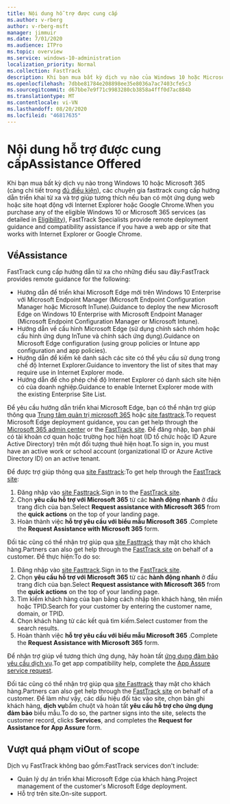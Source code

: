 ```yaml
---
title: Nội dung hỗ trợ được cung cấp
ms.author: v-rberg
author: v-rberg-msft
manager: jimmuir
ms.date: 7/01/2020
ms.audience: ITPro
ms.topic: overview
ms.service: windows-10-administration
localization_priority: Normal
ms.collection: FastTrack
description: Khi bạn mua bất kỳ dịch vụ nào của Windows 10 hoặc Microsoft 365 (càng chi tiết trong các gói dịch vụ và gói đủ điều kiện), thì các chuyên gia FastTrack cung cấp hướng dẫn triển khai từ xa và hỗ trợ tương thích nếu bạn có một ứng dụng web hoặc site hoạt động với Internet Explorer hoặc Google Chrome.
ms.openlocfilehash: 7dbbe81784e208898ee35e8036a7ac7403cfe5c3
ms.sourcegitcommit: d67bbe7e9f71c9983280cb3858a4fff0d7ac884b
ms.translationtype: MT
ms.contentlocale: vi-VN
ms.lasthandoff: 08/20/2020
ms.locfileid: "46817635"
---
```

# <a name="assistance-offered"></a><span data-ttu-id="9fb8d-103">Nội dung hỗ trợ được cung cấp</span><span class="sxs-lookup"><span data-stu-id="9fb8d-103">Assistance Offered</span></span>

<span data-ttu-id="9fb8d-104">Khi bạn mua bất kỳ dịch vụ nào trong Windows 10 hoặc Microsoft 365 (càng chi tiết trong [đủ điều kiện](eligibility.md)), các chuyên gia fasttrack cung cấp hướng dẫn triển khai từ xa và trợ giúp tương thích nếu bạn có một ứng dụng web hoặc site hoạt động với Internet Explorer hoặc Google Chrome.</span><span class="sxs-lookup"><span data-stu-id="9fb8d-104">When you purchase any of the eligible Windows 10 or Microsoft 365 services (as detailed in [Eligibility](eligibility.md)), FastTrack Specialists provide remote deployment guidance and compatibility assistance if you have a web app or site that works with Internet Explorer or Google Chrome.</span></span> 

## <a name="assistance"></a><span data-ttu-id="9fb8d-105">Về</span><span class="sxs-lookup"><span data-stu-id="9fb8d-105">Assistance</span></span>

<span data-ttu-id="9fb8d-106">FastTrack cung cấp hướng dẫn từ xa cho những điều sau đây:</span><span class="sxs-lookup"><span data-stu-id="9fb8d-106">FastTrack provides remote guidance for the following:</span></span>
- <span data-ttu-id="9fb8d-107">Hướng dẫn để triển khai Microsoft Edge mới trên Windows 10 Enterprise với Microsoft Endpoint Manager (Microsoft Endpoint Configuration Manager hoặc Microsoft InTune).</span><span class="sxs-lookup"><span data-stu-id="9fb8d-107">Guidance to deploy the new Microsoft Edge on Windows 10 Enterprise with Microsoft Endpoint Manager (Microsoft Endpoint Configuration Manager or Microsoft Intune).</span></span>
- <span data-ttu-id="9fb8d-108">Hướng dẫn về cấu hình Microsoft Edge (sử dụng chính sách nhóm hoặc cấu hình ứng dụng InTune và chính sách ứng dụng).</span><span class="sxs-lookup"><span data-stu-id="9fb8d-108">Guidance on Microsoft Edge configuration (using group policies or Intune app configuration and app policies).</span></span>
- <span data-ttu-id="9fb8d-109">Hướng dẫn để kiểm kê danh sách các site có thể yêu cầu sử dụng trong chế độ Internet Explorer.</span><span class="sxs-lookup"><span data-stu-id="9fb8d-109">Guidance to inventory the list of sites that may require use in Internet Explorer mode.</span></span>
- <span data-ttu-id="9fb8d-110">Hướng dẫn để cho phép chế độ Internet Explorer có danh sách site hiện có của doanh nghiệp.</span><span class="sxs-lookup"><span data-stu-id="9fb8d-110">Guidance to enable Internet Explorer mode with the existing Enterprise Site List.</span></span>

<span data-ttu-id="9fb8d-111">Để yêu cầu hướng dẫn triển khai Microsoft Edge, bạn có thể nhận trợ giúp thông qua [Trung tâm quản trị microsoft 365](https://go.microsoft.com/fwlink/?linkid=2032704) hoặc [site fasttrack](https://go.microsoft.com/fwlink/?linkid=780698).</span><span class="sxs-lookup"><span data-stu-id="9fb8d-111">To request Microsoft Edge deployment guidance, you can get help through the [Microsoft 365 admin center](https://go.microsoft.com/fwlink/?linkid=2032704) or the [FastTrack site](https://go.microsoft.com/fwlink/?linkid=780698).</span></span> <span data-ttu-id="9fb8d-112">Để đăng nhập, bạn phải có tài khoản cơ quan hoặc trường học hiện hoạt (ID tổ chức hoặc ID Azure Active Directory) trên một đối tượng thuê hiện hoạt.</span><span class="sxs-lookup"><span data-stu-id="9fb8d-112">To sign in, you must have an active work or school account (organizational ID or Azure Active Directory ID) on an active tenant.</span></span> 

<span data-ttu-id="9fb8d-113">Để được trợ giúp thông qua [site Fasttrack](https://go.microsoft.com/fwlink/?linkid=780698):</span><span class="sxs-lookup"><span data-stu-id="9fb8d-113">To get help through the [FastTrack site](https://go.microsoft.com/fwlink/?linkid=780698):</span></span> 
1.    <span data-ttu-id="9fb8d-114">Đăng nhập vào [site Fasttrack](https://go.microsoft.com/fwlink/?linkid=780698).</span><span class="sxs-lookup"><span data-stu-id="9fb8d-114">Sign in to the [FastTrack site](https://go.microsoft.com/fwlink/?linkid=780698).</span></span> 
2.    <span data-ttu-id="9fb8d-115">Chọn **yêu cầu hỗ trợ với Microsoft 365** từ các **hành động nhanh** ở đầu trang đích của bạn.</span><span class="sxs-lookup"><span data-stu-id="9fb8d-115">Select **Request assistance with Microsoft 365** from the **quick actions** on the top of your landing page.</span></span>
3.    <span data-ttu-id="9fb8d-116">Hoàn thành việc **hỗ trợ yêu cầu với biểu mẫu Microsoft 365** .</span><span class="sxs-lookup"><span data-stu-id="9fb8d-116">Complete the **Request Assistance with Microsoft 365** form.</span></span>
  
<span data-ttu-id="9fb8d-117">Đối tác cũng có thể nhận trợ giúp qua [site Fasttrack](https://go.microsoft.com/fwlink/?linkid=780698) thay mặt cho khách hàng.</span><span class="sxs-lookup"><span data-stu-id="9fb8d-117">Partners can also get help through the [FastTrack site](https://go.microsoft.com/fwlink/?linkid=780698) on behalf of a customer.</span></span> <span data-ttu-id="9fb8d-118">Để thực hiện:</span><span class="sxs-lookup"><span data-stu-id="9fb8d-118">To do so:</span></span>
1.    <span data-ttu-id="9fb8d-119">Đăng nhập vào [site Fasttrack](https://go.microsoft.com/fwlink/?linkid=780698).</span><span class="sxs-lookup"><span data-stu-id="9fb8d-119">Sign in to the [FastTrack site](https://go.microsoft.com/fwlink/?linkid=780698).</span></span> 
2.    <span data-ttu-id="9fb8d-120">Chọn **yêu cầu hỗ trợ với Microsoft 365** từ các **hành động nhanh** ở đầu trang đích của bạn.</span><span class="sxs-lookup"><span data-stu-id="9fb8d-120">Select **Request assistance with Microsoft 365** from the **quick actions** on the top of your landing page.</span></span>
3.    <span data-ttu-id="9fb8d-121">Tìm kiếm khách hàng của bạn bằng cách nhập tên khách hàng, tên miền hoặc TPID.</span><span class="sxs-lookup"><span data-stu-id="9fb8d-121">Search for your customer by entering the customer name, domain, or TPID.</span></span>
4.    <span data-ttu-id="9fb8d-122">Chọn khách hàng từ các kết quả tìm kiếm.</span><span class="sxs-lookup"><span data-stu-id="9fb8d-122">Select customer from the search results.</span></span>
5.    <span data-ttu-id="9fb8d-123">Hoàn thành việc **hỗ trợ yêu cầu với biểu mẫu Microsoft 365** .</span><span class="sxs-lookup"><span data-stu-id="9fb8d-123">Complete the **Request Assistance with Microsoft 365** form.</span></span>
 
<span data-ttu-id="9fb8d-124">Để nhận trợ giúp về tương thích ứng dụng, hãy hoàn tất [ứng dụng đảm bảo yêu cầu dịch vụ](https://go.microsoft.com/fwlink/?linkid=2022721).</span><span class="sxs-lookup"><span data-stu-id="9fb8d-124">To get app compatibility help, complete the [App Assure service request](https://go.microsoft.com/fwlink/?linkid=2022721).</span></span>

<span data-ttu-id="9fb8d-125">Đối tác cũng có thể nhận trợ giúp qua [site Fasttrack](https://go.microsoft.com/fwlink/?linkid=780698) thay mặt cho khách hàng.</span><span class="sxs-lookup"><span data-stu-id="9fb8d-125">Partners can also get help through the [FastTrack site](https://go.microsoft.com/fwlink/?linkid=780698) on behalf of a customer.</span></span> <span data-ttu-id="9fb8d-126">Để làm như vậy, các dấu hiệu đối tác vào site, chọn bản ghi khách hàng, **dịch vụ**bấm chuột và hoàn tất **yêu cầu hỗ trợ cho ứng dụng đảm bảo** biểu mẫu.</span><span class="sxs-lookup"><span data-stu-id="9fb8d-126">To do so, the partner signs into the site, selects the customer record, clicks **Services**, and completes the **Request for Assistance for App Assure** form.</span></span>

## <a name="out-of-scope"></a><span data-ttu-id="9fb8d-127">Vượt quá phạm vi</span><span class="sxs-lookup"><span data-stu-id="9fb8d-127">Out of scope</span></span>

<span data-ttu-id="9fb8d-128">Dịch vụ FastTrack không bao gồm:</span><span class="sxs-lookup"><span data-stu-id="9fb8d-128">FastTrack services don't include:</span></span>
- <span data-ttu-id="9fb8d-129">Quản lý dự án triển khai Microsoft Edge của khách hàng.</span><span class="sxs-lookup"><span data-stu-id="9fb8d-129">Project management of the customer's Microsoft Edge deployment.</span></span>
- <span data-ttu-id="9fb8d-130">Hỗ trợ trên site.</span><span class="sxs-lookup"><span data-stu-id="9fb8d-130">On-site support.</span></span>

